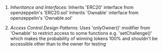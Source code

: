 1. *Inheritance and Interfaces:* 
        Inherits 'ERC20' interface from openzeppelin's 'ERC20.sol'
        Inherits 'Ownable' interface from openzeppelin's 'Ownable.sol'



2. *Access Control Design Patterns:* 
        Uses 'onlyOwner()' modifier from 'Ownable' to restrict access to some functions e.g. 'setChallenge()' which makes the probability of winning tokens 100% and shouldn't be accessible other than to the owner for testing